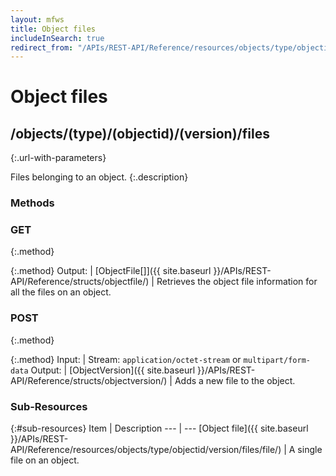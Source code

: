 ```yaml
---
layout: mfws
title: Object files
includeInSearch: true
redirect_from: "/APIs/REST-API/Reference/resources/objects/type/objectid/version/files.html"
---
```


# Object files

## /objects/(type)/(objectid)/(version)/files
{:.url-with-parameters}

Files belonging to an object. 
{:.description}

### Methods

### GET
{:.method}

{:.method}
Output: | [ObjectFile[]]({{ site.baseurl }}/APIs/REST-API/Reference/structs/objectfile/)
| Retrieves the object file information for all the files on an object. 

### POST
{:.method}

{:.method}
Input: | Stream: `application/octet-stream` or `multipart/form-data`
Output: | [ObjectVersion]({{ site.baseurl }}/APIs/REST-API/Reference/structs/objectversion/)
| Adds a new file to the object. 

### Sub-Resources

{:#sub-resources}
Item | Description
--- | ---
[Object file]({{ site.baseurl }}/APIs/REST-API/Reference/resources/objects/type/objectid/version/files/file/) | A single file on an object.
